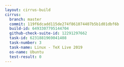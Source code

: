 ```yaml
---
layout: cirrus-build
cirrus:
  branch: master
  commit: 119f6dcadd115de274f861074407b5b1d01dbf6b
  build-id: 6493307795144704
  github-check-suite-id: 12291297662
  task-id: 6231881969041408
  task-number: 3
  task-name: Linux - TeX Live 2019
  os-name: Ubuntu
  test-result: 0
---
```

